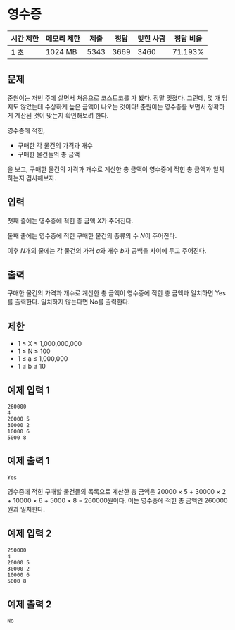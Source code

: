 # 영수증

|시간 제한	|메모리 제한	|제출	|정답	|맞힌 사람|	정답 비율
|---|---|---|---|---|---|
|1 초|	1024 MB|	5343	|3669	|3460	|71.193%|

## 문제
준원이는 저번 주에 살면서 처음으로 코스트코를 가 봤다. 정말 멋졌다. 그런데, 몇 개 담지도 않았는데 수상하게 높은 금액이 나오는 것이다! 준원이는 영수증을 보면서 정확하게 계산된 것이 맞는지 확인해보려 한다.

영수증에 적힌,

- 구매한 각 물건의 가격과 개수
- 구매한 물건들의 총 금액   

을 보고, 구매한 물건의 가격과 개수로 계산한 총 금액이 영수증에 적힌 총 금액과 일치하는지 검사해보자.

## 입력
첫째 줄에는 영수증에 적힌 총 금액 <I>X</I>가 주어진다.

둘째 줄에는 영수증에 적힌 구매한 물건의 종류의 수 <I>N</I>이 주어진다.

이후 <I>N</I>개의 줄에는 각 물건의 가격 <I>a</I>와 개수 <I>b</I>가 공백을 사이에 두고 주어진다.

## 출력
구매한 물건의 가격과 개수로 계산한 총 금액이 영수증에 적힌 총 금액과 일치하면 Yes를 출력한다. 일치하지 않는다면 No를 출력한다.

## 제한
- 1 ≤ X ≤ 1,000,000,000
- 1 ≤ N ≤ 100
- 1 ≤ a ≤ 1,000,000
- 1 ≤ b ≤ 10

## 예제 입력 1

```
260000
4
20000 5
30000 2
10000 6
5000 8
```

## 예제 출력 1
```
Yes
```
영수증에 적힌 구매할 물건들의 목록으로 계산한 총 금액은 20000 × 5 + 30000 × 2 + 10000 × 6 + 5000 × 8 = 260000원이다. 이는 영수증에 적힌 총 금액인 260000원과 일치한다.

## 예제 입력 2
```
250000
4
20000 5
30000 2
10000 6
5000 8
```
## 예제 출력 2
```
No
```